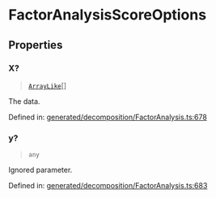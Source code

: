 # FactorAnalysisScoreOptions

## Properties

### X?

> [`ArrayLike`](../types/ArrayLike.md)[]

The data.

Defined in:  [generated/decomposition/FactorAnalysis.ts:678](https://github.com/transitive-bullshit/scikit-learn-ts/blob/122b3c0/packages/sklearn/src/generated/decomposition/FactorAnalysis.ts#L678)

### y?

> `any`

Ignored parameter.

Defined in:  [generated/decomposition/FactorAnalysis.ts:683](https://github.com/transitive-bullshit/scikit-learn-ts/blob/122b3c0/packages/sklearn/src/generated/decomposition/FactorAnalysis.ts#L683)
